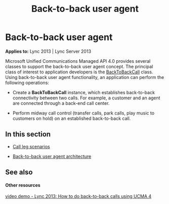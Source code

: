 ﻿---
title: Back-to-back user agent
TOCTitle: Back-to-back user agent
ms:assetid: f9ece1e1-ff34-4c31-9bb7-40e113cdbc36
ms:mtpsurl: https://msdn.microsoft.com/library/Dn466011(v=office.15)
ms:contentKeyID: 57102989
ms.date: 07/25/2014
mtps_version: v=office.15
---

# Back-to-back user agent


**Applies to:** Lync 2013 | Lync Server 2013

Microsoft Unified Communications Managed API 4.0 provides several classes to support the back-to-back user agent concept. The principal class of interest to application developers is the [BackToBackCall](https://msdn.microsoft.com/library/hh365598\(v=office.15\)) class. Using back-to-back user agent functionality, an application can perform the following operations:

  - Create a **BackToBackCall** instance, which establishes back-to-back connectivity between two calls. For example, a customer and an agent are connected through a back-end call center.

  - Perform midway call control (transfer calls, park calls, play music to customers on hold) on an established back-to-back call.

## In this section

  - [Call leg scenarios](call-leg-scenarios.md)

  - [Back-to-back user agent architecture](back-to-back-user-agent-architecture.md)

## See also

#### Other resources

[video demo - Lync 2013: How to do back-to-back calls using UCMA 4](http://channel9.msdn.com/posts/lync-2013-how-to-do-back-to-back-calls-using-ucma-4)

